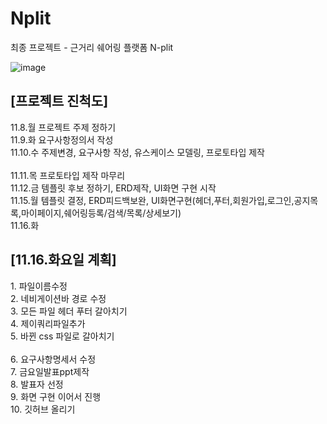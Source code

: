 # Nplit
최종 프로젝트 - 근거리 쉐어링 플랫폼 N-plit

![image](https://user-images.githubusercontent.com/78725674/141884929-29795c6f-46b2-400c-add2-45477d6675de.png)


<h2>[프로젝트 진척도]</h2>

11.8.월 프로젝트 주제 정하기<br>
11.9.화 요구사항정의서 작성<br>
11.10.수 주제변경, 요구사항 작성, 유스케이스 모델링, 프로토타입 제작<br><br>
11.11.목 프로토타입 제작 마무리<br>
11.12.금 템플릿 후보 정하기, ERD제작, UI화면 구현 시작<br>
11.15.월 템플릿 결정, ERD피드백보완, UI화면구현(헤더,푸터,회원가입,로그인,공지목록,마이페이지,쉐어링등록/검색/목록/상세보기)<br>
11.16.화 <br>


<h2>[11.16.화요일 계획]</h2>
1. 파일이름수정<br>
2. 네비게이션바 경로 수정<br>
3. 모든 파일 헤더 푸터 갈아치기<br>
4. 제이쿼리파일추가<br>
5. 바뀐 css 파일로 갈아치기<br><br>
6. 요구사항명세서 수정<br>
7. 금요일발표ppt제작<br>
8. 발표자 선정<br>
9. 화면 구현 이어서 진행<br>
10. 깃허브 올리기<br>
